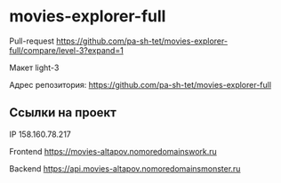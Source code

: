 # movies-explorer-full
Pull-request https://github.com/pa-sh-tet/movies-explorer-full/compare/level-3?expand=1

Макет light-3

Адрес репозитория: https://github.com/pa-sh-tet/movies-explorer-full

## Ссылки на проект

IP 158.160.78.217

Frontend https://movies-altapov.nomoredomainswork.ru

Backend https://api.movies-altapov.nomoredomainsmonster.ru
